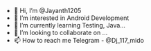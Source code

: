 - 👋 Hi, I’m @Jayanth1205
- 👀 I’m interested in Android Development
- 🌱 I’m currently learning Testing, Java...
- 💞️ I’m looking to collaborate on ...
- 📫 How to reach me Telegram - @Dj_117_mido

<!---
Jayanth1205/Jayanth1205 is a ✨ special ✨ repository because its `README.md` (this file) appears on your GitHub profile.
You can click the Preview link to take a look at your changes.
--->

